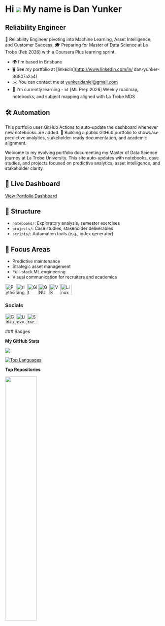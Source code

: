 Hi ![](https://user-images.githubusercontent.com/18350557/176309783-0785949b-9127-417c-8b55-ab5a4333674e.gif) My name is Dan Yunker
===================================================================================================================================

Reliability Engineer
--------------------
🚀 Reliability Engineer pivoting into Machine Learning, Asset Intelligence, and Customer Success.
🎓 Preparing for Master of Data Science at La Trobe (Feb 2026) with a Coursera Plus learning sprint.

* 🌍  I'm based in Brisbane
* 🖥️  See my portfolio at [linkedin](http://www.linkedin.com/in/ dan-yunker-36807a2a4)
* ✉️  You can contact me at [yunker.daniel@gmail.com](mailto:yunker.daniel@gmail.com)
* 🧠  I'm currently learning - 📊 \[ML Prep 2026\] Weekly roadmap, notebooks, and subject mapping aligned with La Trobe MDS


## 🛠️ Automation
This portfolio uses GitHub Actions to auto-update the dashboard whenever new notebooks are added.
📂 Building a public GitHub portfolio to showcase predictive analytics, stakeholder-ready documentation, and academic alignment.

Welcome to my evolving portfolio documenting my Master of Data Science journey at La Trobe University. This site auto-updates with notebooks, case studies, and projects focused on predictive analytics, asset intelligence, and stakeholder clarity.

## 🔗 Live Dashboard
[View Portfolio Dashboard](https://yunkerd.github.io/masters-portfolio/)

## 📁 Structure
- `notebooks/`: Exploratory analysis, semester exercises
- `projects/`: Case studies, stakeholder deliverables
- `scripts/`: Automation tools (e.g., index generator)

## 🧠 Focus Areas
- Predictive maintenance
- Strategic asset management
- Full-stack ML engineering
- Visual communication for recruiters and academics

<p align="left">
<a href="https://www.python.org/" target="_blank" rel="noreferrer"><img src="https://raw.githubusercontent.com/danielcranney/readme-generator/main/public/icons/skills/python-colored.svg" alt="Python" title="Python" width="36" height="36" /></a><a href="https://www.r-project.org/" target="_blank" rel="noreferrer"><img src="https://raw.githubusercontent.com/danielcranney/readme-generator/main/public/icons/skills/rlang-colored.svg" alt="rlang" title="rlang" width="36" height="36" /></a><a href="https://git-scm.com/" target="_blank" rel="noreferrer"><img src="https://raw.githubusercontent.com/danielcranney/readme-generator/main/public/icons/skills/git-colored.svg" alt="Git" title="Git" width="36" height="36" /></a><a href="https://www.gnu.org/software/bash/" target="_blank" rel="noreferrer"><img src="https://raw.githubusercontent.com/danielcranney/readme-generator/main/public/icons/skills/gnubash-colored.svg" alt="GNU Bash" title="GNU Bash" width="36" height="36" /></a><a href="https://code.visualstudio.com/" target="_blank" rel="noreferrer"><img src="https://raw.githubusercontent.com/danielcranney/readme-generator/main/public/icons/skills/visualstudiocode-colored.svg" alt="VS Code" title="VS Code" width="36" height="36" /></a><a href="https://www.linux.org" target="_blank" rel="noreferrer"><img src="https://raw.githubusercontent.com/danielcranney/readme-generator/main/public/icons/skills/linux-colored.svg" alt="Linux" title="Linux" width="36" height="36" /></a>
</p>

### Socials

<p align="left"> <a href="https://www.github.com/YunkerD" target="_blank" rel="noreferrer"> <picture> <source media="(prefers-color-scheme: dark)" srcset="https://raw.githubusercontent.com/danielcranney/readme-generator/main/public/icons/socials/github-dark.svg" /> <source media="(prefers-color-scheme: light)" srcset="https://raw.githubusercontent.com/danielcranney/readme-generator/main/public/icons/socials/github.svg" /> <img src="https://raw.githubusercontent.com/danielcranney/readme-generator/main/public/icons/socials/github.svg" width="32" height="32" alt="GitHub" title="GitHub" /> </picture> </a> <a href="https://www.linkedin.com/in/Dan Yunker" target="_blank" rel="noreferrer"> <picture> <source media="(prefers-color-scheme: dark)" srcset="https://raw.githubusercontent.com/danielcranney/readme-generator/main/public/icons/socials/linkedin-dark.svg" /> <source media="(prefers-color-scheme: light)" srcset="https://raw.githubusercontent.com/danielcranney/readme-generator/main/public/icons/socials/linkedin.svg" /> <img src="https://raw.githubusercontent.com/danielcranney/readme-generator/main/public/icons/socials/linkedin.svg" width="32" height="32" alt="LinkedIn" title="LinkedIn" /> </picture> </a> <a href="https://www.stackoverflow.com/users/Dan Yunker" target="_blank" rel="noreferrer"> <picture> <source media="(prefers-color-scheme: dark)" srcset="https://raw.githubusercontent.com/danielcranney/readme-generator/main/public/icons/socials/stackoverflow-dark.svg" /> <source media="(prefers-color-scheme: light)" srcset="https://raw.githubusercontent.com/danielcranney/readme-generator/main/public/icons/socials/stackoverflow.svg" /> <img src="https://raw.githubusercontent.com/danielcranney/readme-generator/main/public/icons/socials/stackoverflow.svg" width="32" height="32" alt="Stack Overflow" title="Stack Overflow" /> </picture> </a></p>
### Badges

<b>My GitHub Stats</b>

<a href="http://www.github.com/YunkerD"><img src="https://github-readme-streak-stats.herokuapp.com/?user=YunkerD&stroke=ffffff&background=1c1917&ring=0891b2&fire=0891b2&currStreakNum=ffffff&currStreakLabel=0891b2&sideNums=ffffff&sideLabels=ffffff&dates=ffffff&hide_border=true" /></a>

<a href="https://github.com/YunkerD" align="left"><img src="https://github-readme-stats.vercel.app/api/top-langs/?username=YunkerD&langs_count=10&title_color=0891b2&text_color=ffffff&icon_color=0891b2&bg_color=1c1917&hide_border=true&locale=en&custom_title=Top%20%Languages" alt="Top Languages" /></a>

<b>Top Repositories</b>

<div width="100%" align="center"><a href="https://github.com/YunkerD/ml-prep-2026" align="left"><img align="left" width="45%" src="https://github-readme-stats.vercel.app/api/pin/?username=YunkerD&repo=masters-portfilio&title_color=0891b2&text_color=ffffff&icon_color=0891b2&bg_color=1c1917&hide_border=true&locale=en" /></a></div><br /><br /><br /><br /><br /><br /><br />
